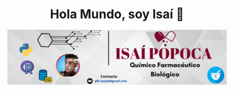 <div align="center">
<h1 align="center">Hola Mundo, soy Isaí 👋</h1>
</div>
<img src="https://github.com/IsaiPB/IsaiPB/blob/main/Grey%20Simple%20Business%20Corporate%20LinkedIn%20Banner%20(1).png?raw=true">

<!--**IsaiPB/IsaiPB** is a ✨ _special_ ✨ repository because its `README.md` (this file) appears on your GitHub profile.

Here are some ideas to get you started:

- 🔭 I’m currently working on ...
- 🌱 I’m currently learning ...
- 👯 I’m looking to collaborate on ...
- 🤔 I’m looking for help with ...
- 💬 Ask me about ...
- 📫 How to reach me: ...
- 😄 Pronouns: ...
- ⚡ Fun fact: ...-->

